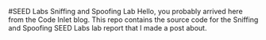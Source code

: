 #SEED Labs Sniffing and Spoofing Lab
Hello, you probably arrived here from the Code Inlet blog. This repo contains the source code for the Sniffing and Spoofing SEED Labs lab report that I made a post about.